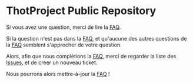 ThotProject Public Repository
=============================

Si vous avez une question, merci de lire la [FAQ](https://github.com/episeclab/thot/blob/master/faq.md).

Si la question n'est pas dans la [FAQ](https://github.com/episeclab/thot/blob/master/faq.md), et qu'aucune des autres questions de la [FAQ](https://github.com/episeclab/thot/blob/master/faq.md) semblent s'approcher de votre question.

Alors, afin que nous complétions la [FAQ](https://github.com/episeclab/thot/blob/master/faq.md), merci de regarder la liste des [Issues](https://github.com/episeclab/thot/issues), et de créer un nouveau ticket.

Nous pourrons alors mettre-à-jour la [FAQ](https://github.com/episeclab/thot/blob/master/faq.md) !
